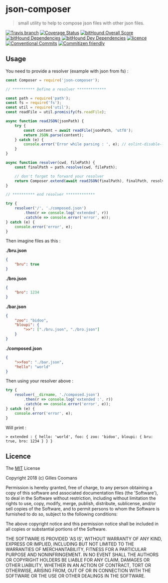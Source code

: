 # json-composer

> small utility to help to compose json files with other json files.

[![Travis branch](https://img.shields.io/travis/nomocas/json-composer/master.svg)](https://travis-ci.org/nomocas/json-composer)
[![Coverage Status](https://coveralls.io/repos/github/nomocas/json-composer/badge.svg?branch=master)](https://coveralls.io/github/nomocas/json-composer?branch=master)
[![bitHound Overall Score](https://www.bithound.io/github/nomocas/json-composer/badges/score.svg)](https://www.bithound.io/github/nomocas/json-composer)
[![bitHound Dependencies](https://www.bithound.io/github/nomocas/json-composer/badges/dependencies.svg)](https://www.bithound.io/github/nomocas/json-composer/master/dependencies/npm)
[![bitHound Dev Dependencies](https://www.bithound.io/github/nomocas/json-composer/badges/devDependencies.svg)](https://www.bithound.io/github/nomocas/json-composer/master/dependencies/npm)
[![licence](https://img.shields.io/npm/l/json-composer.svg)](https://spdx.org/licenses/MIT)
[![Conventional Commits](https://img.shields.io/badge/Conventional%20Commits-1.0.0-yellow.svg)](https://conventionalcommits.org)
[![Commitizen friendly](https://img.shields.io/badge/commitizen-friendly-brightgreen.svg)](http://commitizen.github.io/cz-cli/)

## Usage

You need to provide a resolver (example with json from fs) :

```javascript
const Composer = require('json-composer');

// ********** Define a resolver *************

const path = require('path');
const fs = require('fs');
const util = require('util');
const readFile = util.promisify(fs.readFile);

async function readJSON(jsonPath) {
    try {
        const content = await readFile(jsonPath, 'utf8');
        return JSON.parse(content);
    } catch (e) {
        console.error('Error while parsing : ', e); // eslint-disable-line no-console
    }
}

async function resolver(cwd, filePath) {
    const finalPath = path.resolve(cwd, filePath);

    // don't forget to forward your resolver
    return Composer.extend(await readJSON(finalPath), finalPath, resolver);
}

// ********** end resolver *************

try {
    resolver('/', './composed.json')
        .then(r => console.log('extended', r))
        .catch(e => console.error('error', e));
} catch (e) {
    console.error('error', e);
}
```

Then imagine files as this : 

__./bru.json__
```json 
{
    "bru": true
}
```

__./bro.json__
```json 
{
    "bro": 1234
}
```

__./bar.json__
```json 
{
    "zoo": "bidoo",
    "bloupi": {
        ">>": ["./bru.json", "./bro.json"]
    }
}
```

__./composed.json__
```json 
{
    ">>foo": "./bar.json",
    "hello": "world"
}
```

Then using your resolver above : 

```javascript
try {
    resolver(__dirname, './composed.json')
        .then(r => console.log('extended :', r))
        .catch(e => console.error('error', e));
} catch (e) {
    console.error('error', e);
}
```

Will print :

```shell
> extended : { hello: 'world', foo: { zoo: 'bidoo', bloupi: { bru: true, bro: 1234 } } }
```

## Licence

The [MIT](http://opensource.org/licenses/MIT) License

Copyright 2018 (c) Gilles Coomans

Permission is hereby granted, free of charge, to any person obtaining a copy of this software and associated documentation files (the 'Software'), to deal in the Software without restriction, including without limitation the rights to use, copy, modify, merge, publish, distribute, sublicense, and/or sell copies of the Software, and to permit persons to whom the Software is furnished to do so, subject to the following conditions:

The above copyright notice and this permission notice shall be included in all copies or substantial portions of the Software.

THE SOFTWARE IS PROVIDED 'AS IS', WITHOUT WARRANTY OF ANY KIND, EXPRESS OR IMPLIED, INCLUDING BUT NOT LIMITED TO THE WARRANTIES OF MERCHANTABILITY, FITNESS FOR A PARTICULAR PURPOSE AND NONINFRINGEMENT. IN NO EVENT SHALL THE AUTHORS OR COPYRIGHT HOLDERS BE LIABLE FOR ANY CLAIM, DAMAGES OR OTHER LIABILITY, WHETHER IN AN ACTION OF CONTRACT, TORT OR OTHERWISE, ARISING FROM, OUT OF OR IN CONNECTION WITH THE SOFTWARE OR THE USE OR OTHER DEALINGS IN THE SOFTWARE.
